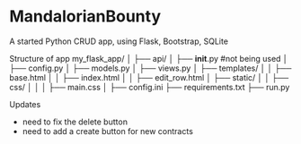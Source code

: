 # MandalorianBounty

A started Python CRUD app, using Flask, Bootstrap, SQLite

Structure of app
my_flask_app/
│
├── api/
│ ├── **init**.py #not being used
│ ├── config.py
│ ├── models.py
│ ├── views.py
│ ├── templates/
│ │ ├── base.html
│ │ ├── index.html
│ │ ├── edit_row.html
│ ├── static/
│ │ ├── css/
│ │ │ ├── main.css
│
├── config.ini
├── requirements.txt
├── run.py

Updates

- need to fix the delete button
- need to add a create button for new contracts
